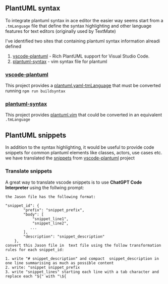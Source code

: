 ## PlantUML syntax

To integrate plantuml syntax in ace editor the easier way seems start from  a `.tmLanguage` file that define the syntax highlighting and other language features for text editors (originally used by TextMate)

I've identified two sites that containing plantuml syntax information alreadi defined 
1. [vscode-plantuml] - Rich PlantUML support for Visual Studio Code.
2. [plantuml-syntax] - vim syntax file for plantuml

### [vscode-plantuml] 

This project provides a [plantuml.yaml-tmLanguage](https://github.com/qjebbs/vscode-plantuml/blob/master/syntaxes/plantuml.yaml-tmLanguage) that must be converted running `npm run buildsyntax`

### [plantuml-syntax] 

This project provides [plantuml.vim](https://github.com/aklt/plantuml-syntax/blob/master/syntax/plantuml.vim) that could be converted in an equivalent `.tmLanguage`

## PlantUML snippets

In addition to the syntax highlighting, it would be useful to provide code snippets for common plantuml elements like classes, actors, use cases etc. we have translated the [snippets][vscode-snippets] from [vscode-plantuml] project 

### Translate snippets

A great way to translate vscode snippets is to use **ChatGPT Code Interpreter** using the follwing prompt:
```
the Jason file has the following format:

"snippet_id": {
		"prefix": "snippet_prefix",
		"body": [
			"snippet_line1",
            "snippet_line2", 
           ...
        ],
		"description": "snippet_description"
	},
convert this Jason file in  text file using the follow transformation rules for each snippet_id:

1. write "# snippet_description" and compact  snippet_description in one line summarising as much as possible content
2. write: "snippet snippet_prefix
3. write "snippet_lines" starting each line with a tab character and replace each "${" with "\${
```

[plantuml-syntax]: https://github.com/aklt/plantuml-syntax
[vscode-snippets]: https://code.visualstudio.com/docs/editor/userdefinedsnippets
[vscode-plantuml]: https://github.com/qjebbs/vscode-plantuml

